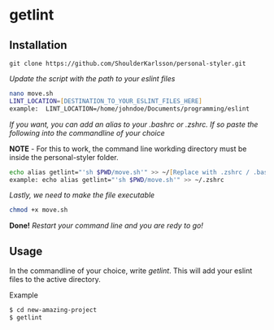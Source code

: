 # getlint


## Installation
```
git clone https://github.com/ShoulderKarlsson/personal-styler.git
```
 *Update the script with the path to your eslint files*
 
 ```zsh
 nano move.sh
 LINT_LOCATION=[DESTINATION_TO_YOUR_ESLINT_FILES_HERE]
 example:  LINT_LOCATION=/home/johndoe/Documents/programming/eslint
```

*If you want, you can add an alias to your .bashrc or .zshrc. If so paste the following into the commandline of your choice*  

**NOTE** - For this to work, the command line workding directory must be inside the personal-styler folder.


```zsh
echo alias getlint="'sh $PWD/move.sh'" >> ~/[Replace with .zshrc / .bashrc]
example: echo alias getlint="'sh $PWD/move.sh'" >> ~/.zshrc
```

*Lastly, we need to make the file executable*

```zsh
chmod +x move.sh
```
**Done!**
*Restart your command line and you are redy to go!*

## Usage
In the commandline of your choice, write *getlint*. This will add your eslint files to the active directory.

Example

```zsh
$ cd new-amazing-project
$ getlint
```

